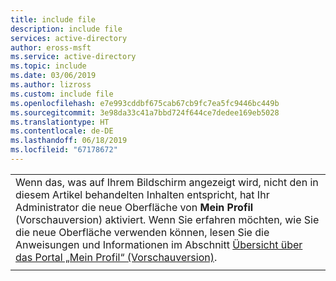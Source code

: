 ```yaml
---
title: include file
description: include file
services: active-directory
author: eross-msft
ms.service: active-directory
ms.topic: include
ms.date: 03/06/2019
ms.author: lizross
ms.custom: include file
ms.openlocfilehash: e7e993cddbf675cab67cb9fc7ea5fc9446bc449b
ms.sourcegitcommit: 3e98da33c41a7bbd724f644ce7dedee169eb5028
ms.translationtype: HT
ms.contentlocale: de-DE
ms.lasthandoff: 06/18/2019
ms.locfileid: "67178672"
---
```

| |
|--|
|Wenn das, was auf Ihrem Bildschirm angezeigt wird, nicht den in diesem Artikel behandelten Inhalten entspricht, hat Ihr Administrator die neue Oberfläche von **Mein Profil** (Vorschauversion) aktiviert. Wenn Sie erfahren möchten, wie Sie die neue Oberfläche verwenden können, lesen Sie die Anweisungen und Informationen im Abschnitt [Übersicht über das Portal „Mein Profil“ (Vorschauversion)](https://docs.microsoft.com/azure/active-directory/user-help/myprofile-portal-overview).|
| |